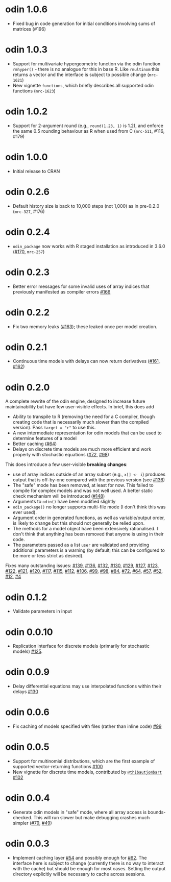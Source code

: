 # odin 1.0.6

* Fixed bug in code generation for initial conditions involving sums of matrices (#196)

# odin 1.0.3

* Support for multivariate hypergeometric function via the odin function `rmhyper()` - there is no analogue for this in base R. Like `rmultinom` this returns a vector and the interface is subject to possible change (`mrc-1621`)
* New vignette `functions`, which briefly describes all supported odin functions (`mrc-1623`)

# odin 1.0.2

* Support for 2-argument round (e.g., `round(1.23, 1)` is 1.2), and enforce the same 0.5 rounding behaviour as R when used from C (`mrc-511`, #116, #179)

# odin 1.0.0

* Initial release to CRAN

# odin 0.2.6

* Default history size is back to 10,000 steps (not 1,000) as in pre-0.2.0 (`mrc-327`, #176)

# odin 0.2.4

* `odin_package` now works with R staged installation as introduced in 3.6.0 ([#170](https://github.com/mrc-ide/odin/pull/170), `mrc-257`)

# odin 0.2.3

* Better error messages for some invalid uses of array indices that previously manifested as compiler errors [#166](https://github.com/mrc-ide/odin/issues/166)

# odin 0.2.2

* Fix two memory leaks ([#163](https://github.com/mrc-ide/odin/issues/163)); these leaked once per model creation.

# odin 0.2.1

* Continuous time models with delays can now return derivatives ([#161](https://github.com/mrc-ide/odin/issues/161), [#162](https://github.com/mrc-ide/odin/issues/162))

# odin 0.2.0

A complete rewrite of the odin engine, designed to increase future maintainability but have few user-visible effects.  In brief, this does add

* Ability to transpile to R (removing the need for a C compiler, though creating code that is necessarily much slower than the compiled version).  Pass `target = "r"` to use this.
* A new intermediate representation for odin models that can be used to determine features of a model
* Better caching ([#64](https://github.com/mrc-ide/odin/issues/64))
* Delays on discrete time models are much more efficient and work properly with stochastic equations ([#72](https://github.com/mrc-ide/odin/issues/72), [#98](https://github.com/mrc-ide/odin/issues/98))

This does introduce a few user-visible **breaking changes**:
  - use of array indices outside of an array subset (e.g., `x[] <- i`) produces output that is off-by-one compared with the previous version (see [#136](https://github.com/mrc-ide/odin/issues/136))
  - The "safe" mode has been removed, at least for now.  This failed to compile for complex models and was not well used.  A better static check mechanism will be introduced ([#148](https://github.com/mrc-ide/odin/issues/148))
  - Arguments to `odin()` have been modified slightly
  - `odin_package()` no longer supports multi-file mode (I don't think this was ever used).
  - Argument order in generated functions, as well as variable/output order, is likely to change but this should not generally be relied upon.
  - The methods for a model object have been extensively rationalised.  I don't think that anything has been removed that anyone is using in their code.
  - The parameters passed as a list `user` are validated and providing additional parameters is a warning (by default; this can be configured to be more or less strict as desired).

Fixes many outstanding issues:
[#139](https://github.com/mrc-ide/odin/issues/139),
[#136](https://github.com/mrc-ide/odin/issues/136),
[#132](https://github.com/mrc-ide/odin/issues/132),
[#130](https://github.com/mrc-ide/odin/issues/130),
[#129](https://github.com/mrc-ide/odin/issues/129),
[#127](https://github.com/mrc-ide/odin/issues/127),
[#123](https://github.com/mrc-ide/odin/issues/123),
[#122](https://github.com/mrc-ide/odin/issues/122),
[#121](https://github.com/mrc-ide/odin/issues/121),
[#120](https://github.com/mrc-ide/odin/issues/120),
[#117](https://github.com/mrc-ide/odin/issues/117),
[#115](https://github.com/mrc-ide/odin/issues/115),
[#112](https://github.com/mrc-ide/odin/issues/112),
[#106](https://github.com/mrc-ide/odin/issues/106),
[#99](https://github.com/mrc-ide/odin/issues/99),
[#98](https://github.com/mrc-ide/odin/issues/98),
[#84](https://github.com/mrc-ide/odin/issues/84),
[#72](https://github.com/mrc-ide/odin/issues/72),
[#64](https://github.com/mrc-ide/odin/issues/64),
[#57](https://github.com/mrc-ide/odin/issues/57),
[#52](https://github.com/mrc-ide/odin/issues/52),
[#12](https://github.com/mrc-ide/odin/issues/12),
[#4](https://github.com/mrc-ide/odin/issues/4)

# odin 0.1.2

* Validate parameters in input

# odin 0.0.10

* Replication interface for discrete models (primarily for stochastic models) [#125](https://github.com/mrc-ide/odin/issues/125).

# odin 0.0.9

* Delay differential equations may use interpolated functions within their delays [#130](https://github.com/mrc-ide/odin/issues/130)

# odin 0.0.6

* Fix caching of models specified with files (rather than inline code) [#99](https://github.com/mrc-ide/odin/issues/99)

# odin 0.0.5

* Support for multinomial distributions, which are the first example of supported vector-returning functions [#100](https://github.com/mrc-ide/odin/issues/100)
* New vignette for discrete time models, contributed by [`@thibautjombart`](https://github.com/thibautjombart) [#102](https://github.com/mrc-ide/odin/pull/102)

# odin 0.0.4

* Generate odin models in "safe" mode, where all array access is bounds-checked.  This will run slower but make debugging crashes much simpler ([#79](https://github.com/mrc-ide/odin/issues/79), [#49](https://github.com/mrc-ide/odin/issues/49))

# odin 0.0.3

* Implement caching layer [#54](https://github.com/mrc-ide/odin/issues/54) and possibly enough for [#62](https://github.com/mrc-ide/odin/issues/62).  The interface here is subject to change (currently there is no way to interact with the cache) but should be enough for most cases.  Setting the output directory explicitly will be necessary to cache across sessions.
